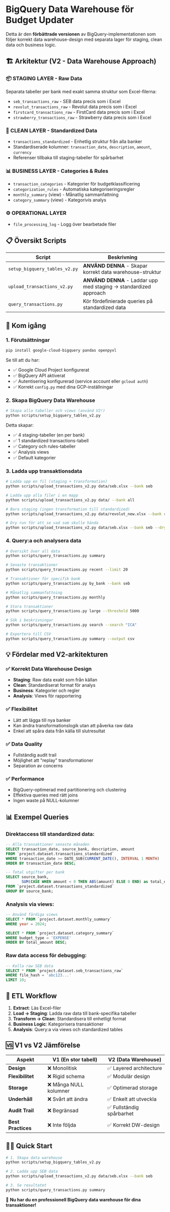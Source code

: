 # BigQuery Data Warehouse för Budget Updater

Detta är den **förbättrade versionen** av BigQuery-implementationen som följer korrekt data warehouse-design med separata lager för staging, clean data och business logic.

## 🏗️ **Arkitektur (V2 - Data Warehouse Approach)**

### **📦 STAGING LAYER - Raw Data**
Separata tabeller per bank med exakt samma struktur som Excel-filerna:
- `seb_transactions_raw` - SEB data precis som i Excel
- `revolut_transactions_raw` - Revolut data precis som i Excel  
- `firstcard_transactions_raw` - FirstCard data precis som i Excel
- `strawberry_transactions_raw` - Strawberry data precis som i Excel

### **🧹 CLEAN LAYER - Standardized Data**
- `transactions_standardized` - Enhetlig struktur från alla banker
- Standardiserade kolumner: `transaction_date`, `description`, `amount`, `currency`
- Referenser tillbaka till staging-tabeller för spårbarhet

### **📊 BUSINESS LAYER - Categories & Rules**
- `transaction_categories` - Kategorier för budgetklassificering
- `categorization_rules` - Automatiska kategoriseringsregler
- `monthly_summary` (view) - Månatlig sammanfattning
- `category_summary` (view) - Kategorivis analys

### **⚙️ OPERATIONAL LAYER**
- `file_processing_log` - Logg över bearbetade filer

## 📋 **Översikt Scripts**

| Script | Beskrivning |
|--------|-------------|
| `setup_bigquery_tables_v2.py` | **ANVÄND DENNA** - Skapar korrekt data warehouse-struktur |
| `upload_transactions_v2.py` | **ANVÄND DENNA** - Laddar upp med staging → standardized approach |
| `query_transactions.py` | Kör fördefinierade queries på standardized data |

## 🚀 **Kom igång**

### **1. Förutsättningar**

```bash
pip install google-cloud-bigquery pandas openpyxl
```

Se till att du har:
- ✅ Google Cloud Project konfigurerat
- ✅ BigQuery API aktiverat  
- ✅ Autentisering konfigurerad (service account eller `gcloud auth`)
- ✅ Korrekt `config.py` med dina GCP-inställningar

### **2. Skapa BigQuery Data Warehouse**

```bash
# Skapa alla tabeller och views (använd V2!)
python scripts/setup_bigquery_tables_v2.py
```

Detta skapar:
- ✅ 4 staging-tabeller (en per bank)
- ✅ 1 standardized transactions-tabell
- ✅ Category och rules-tabeller
- ✅ Analysis views
- ✅ Default kategorier

### **3. Ladda upp transaktionsdata**

```bash
# Ladda upp en fil (staging + transformation)
python scripts/upload_transactions_v2.py data/seb.xlsx --bank seb

# Ladda upp alla filer i en mapp
python scripts/upload_transactions_v2.py data/ --bank all

# Bara staging (ingen transformation till standardized)
python scripts/upload_transactions_v2.py data/revolut_new.xlsx --bank revolut --stage-only

# Dry run för att se vad som skulle hända
python scripts/upload_transactions_v2.py data/seb.xlsx --bank seb --dry-run
```

### **4. Query:a och analysera data**

```bash
# Översikt över all data
python scripts/query_transactions.py summary

# Senaste transaktioner
python scripts/query_transactions.py recent --limit 20

# Transaktioner för specifik bank
python scripts/query_transactions.py by_bank --bank seb

# Månatlig sammanfattning
python scripts/query_transactions.py monthly

# Stora transaktioner
python scripts/query_transactions.py large --threshold 5000

# Sök i beskrivningar
python scripts/query_transactions.py search --search "ICA"

# Exportera till CSV
python scripts/query_transactions.py summary --output csv
```

## 💡 **Fördelar med V2-arkitekturen**

### **✅ Korrekt Data Warehouse Design**
- **Staging**: Raw data exakt som från källan
- **Clean**: Standardiserat format för analys  
- **Business**: Kategorier och regler
- **Analysis**: Views för rapportering

### **✅ Flexibilitet**
- Lätt att lägga till nya banker
- Kan ändra transformationslogik utan att påverka raw data
- Enkel att spåra data från källa till slutresultat

### **✅ Data Quality**
- Fullständig audit trail
- Möjlighet att "replay" transformationer
- Separation av concerns

### **✅ Performance**
- BigQuery-optimerad med partitionering och clustering
- Effektiva queries med rätt joins
- Ingen waste på NULL-kolumner

## 📊 **Exempel Queries**

### **Direktaccess till standardized data:**
```sql
-- Alla transaktioner senaste månaden
SELECT transaction_date, source_bank, description, amount
FROM `project.dataset.transactions_standardized` 
WHERE transaction_date >= DATE_SUB(CURRENT_DATE(), INTERVAL 1 MONTH)
ORDER BY transaction_date DESC;

-- Total utgifter per bank
SELECT source_bank, 
       SUM(CASE WHEN amount < 0 THEN ABS(amount) ELSE 0 END) as total_expenses
FROM `project.dataset.transactions_standardized`
GROUP BY source_bank;
```

### **Analysis via views:**
```sql
-- Använd färdiga views
SELECT * FROM `project.dataset.monthly_summary` 
WHERE year = 2024;

SELECT * FROM `project.dataset.category_summary`
WHERE budget_type = 'EXPENSE'
ORDER BY total_amount DESC;
```

### **Raw data access för debugging:**
```sql
-- Kolla raw SEB data
SELECT * FROM `project.dataset.seb_transactions_raw` 
WHERE file_hash = 'abc123...'
LIMIT 10;
```

## 🔧 **ETL Workflow**

1. **Extract**: Läs Excel-filer
2. **Load → Staging**: Ladda raw data till bank-specifika tabeller
3. **Transform → Clean**: Standardisera till enhetligt format
4. **Business Logic**: Kategorisera transaktioner
5. **Analysis**: Query:a via views och standardized tables

## 🆚 **V1 vs V2 Jämförelse**

| Aspekt | V1 (En stor tabell) | V2 (Data Warehouse) |
|--------|---------------------|---------------------|
| **Design** | ❌ Monolitisk | ✅ Layered architecture |
| **Flexibilitet** | ❌ Rigid schema | ✅ Modulär design |  
| **Storage** | ❌ Många NULL kolumner | ✅ Optimerad storage |
| **Underhåll** | ❌ Svårt att ändra | ✅ Enkelt att utveckla |
| **Audit Trail** | ❌ Begränsad | ✅ Fullständig spårbarhet |
| **Best Practices** | ❌ Inte följda | ✅ Korrekt DW-design |

## 🏃‍♂️ **Quick Start**

```bash
# 1. Skapa data warehouse
python scripts/setup_bigquery_tables_v2.py

# 2. Ladda upp SEB data  
python scripts/upload_transactions_v2.py data/seb.xlsx --bank seb

# 3. Se resultatet
python scripts/query_transactions.py summary
```

🎉 **Nu har du en professionell BigQuery data warehouse för dina transaktioner!** 